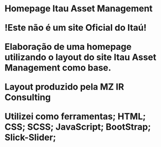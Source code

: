 <h1>Homepage Itau Asset Management

<strong>!Este não é um site Oficial do Itaú!</strong>

Elaboração de uma homepage utilizando o layout do site Itau Asset Management como base.

Layout produzido pela MZ IR Consulting

Utilizei como ferramentas; HTML; CSS; SCSS; JavaScript; BootStrap; Slick-Slider;
